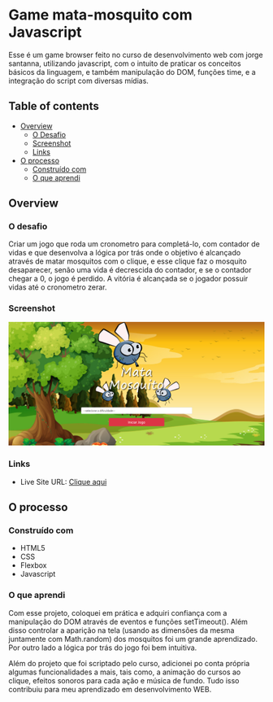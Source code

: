 # Game mata-mosquito com Javascript

Esse é um game browser feito no curso de desenvolvimento web com jorge santanna, utilizando javascript, com o intuito de praticar os conceitos básicos da linguagem, e também manipulação do DOM, funções time, e a integração do script com diversas mídias.

## Table of contents

- [Overview](#overview)
  - [O Desafio](#O-desafio)
  - [Screenshot](#screenshot)
  - [Links](#links)
- [O processo](#o-processo)
  - [Construído com](#Construído-com)
  - [O que aprendi](#o-que-aprendi)


## Overview

### O desafio

Criar um jogo que roda um cronometro para completá-lo, com contador de vidas e que desenvolva a lógica por trás onde o objetivo é alcançado através de matar mosquitos com o clique, e esse clique faz o mosquito desaparecer, senão uma vida é decrescida do contador, e se o contador chegar a 0, o jogo é perdido. A vitória é alcançada se o jogador possuir vidas até o cronometro zerar.


### Screenshot

![](./imagens/screenshot.png)

### Links

- Live Site URL: [Clique aqui](https://jimcarey08.github.io/Game-Mata-Mosquito/)

## O processo

### Construído com

- HTML5
- CSS
- Flexbox
- Javascript


### O que aprendi

Com esse projeto, coloquei em prática e adquiri confiança com a manipulação do DOM através de eventos e funções setTimeout(). Além disso controlar a aparição na tela (usando as dimensões da mesma juntamente com Math.random) dos mosquitos foi um grande aprendizado. Por outro lado a lógica por trás do jogo foi bem intuitiva.

Além do projeto que foi scriptado pelo curso, adicionei po conta própria algumas funcionalidades a mais, tais como, a animação do cursos ao clique, efeitos sonoros para cada ação e música de fundo. Tudo isso contribuiu para meu aprendizado em desenvolvimento WEB.

